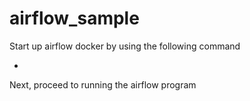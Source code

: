 # airflow_sample


Start up airflow docker by using the following command 

-

Next, proceed to running the airflow program
